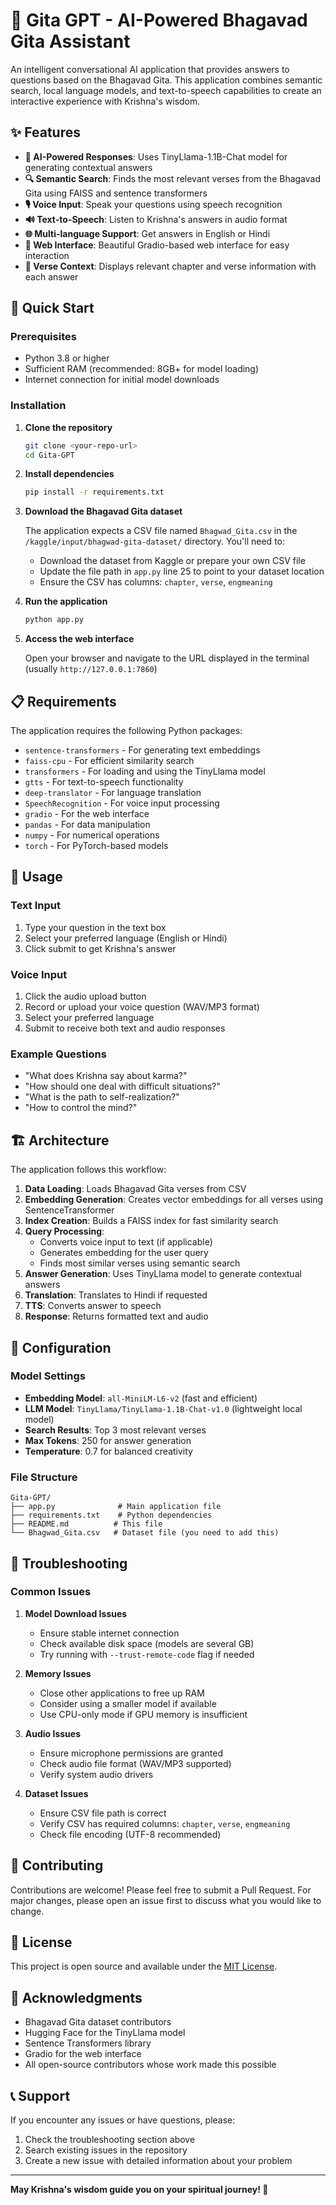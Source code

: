 # 📜 Gita GPT - AI-Powered Bhagavad Gita Assistant

An intelligent conversational AI application that provides answers to questions based on the Bhagavad Gita. This application combines semantic search, local language models, and text-to-speech capabilities to create an interactive experience with Krishna's wisdom.

## ✨ Features

- **🤖 AI-Powered Responses**: Uses TinyLlama-1.1B-Chat model for generating contextual answers
- **🔍 Semantic Search**: Finds the most relevant verses from the Bhagavad Gita using FAISS and sentence transformers
- **🎙️ Voice Input**: Speak your questions using speech recognition
- **🔊 Text-to-Speech**: Listen to Krishna's answers in audio format
- **🌐 Multi-language Support**: Get answers in English or Hindi
- **📱 Web Interface**: Beautiful Gradio-based web interface for easy interaction
- **📖 Verse Context**: Displays relevant chapter and verse information with each answer

## 🚀 Quick Start

### Prerequisites

- Python 3.8 or higher
- Sufficient RAM (recommended: 8GB+ for model loading)
- Internet connection for initial model downloads

### Installation

1. **Clone the repository**
   ```bash
   git clone <your-repo-url>
   cd Gita-GPT
   ```

2. **Install dependencies**
   ```bash
   pip install -r requirements.txt
   ```

3. **Download the Bhagavad Gita dataset**
   
   The application expects a CSV file named `Bhagwad_Gita.csv` in the `/kaggle/input/bhagwad-gita-dataset/` directory. You'll need to:
   - Download the dataset from Kaggle or prepare your own CSV file
   - Update the file path in `app.py` line 25 to point to your dataset location
   - Ensure the CSV has columns: `chapter`, `verse`, `engmeaning`

4. **Run the application**
   ```bash
   python app.py
   ```

5. **Access the web interface**
   
   Open your browser and navigate to the URL displayed in the terminal (usually `http://127.0.0.1:7860`)

## 📋 Requirements

The application requires the following Python packages:

- `sentence-transformers` - For generating text embeddings
- `faiss-cpu` - For efficient similarity search
- `transformers` - For loading and using the TinyLlama model
- `gtts` - For text-to-speech functionality
- `deep-translator` - For language translation
- `SpeechRecognition` - For voice input processing
- `gradio` - For the web interface
- `pandas` - For data manipulation
- `numpy` - For numerical operations
- `torch` - For PyTorch-based models

## 🎯 Usage

### Text Input
1. Type your question in the text box
2. Select your preferred language (English or Hindi)
3. Click submit to get Krishna's answer

### Voice Input
1. Click the audio upload button
2. Record or upload your voice question (WAV/MP3 format)
3. Select your preferred language
4. Submit to receive both text and audio responses

### Example Questions
- "What does Krishna say about karma?"
- "How should one deal with difficult situations?"
- "What is the path to self-realization?"
- "How to control the mind?"

## 🏗️ Architecture

The application follows this workflow:

1. **Data Loading**: Loads Bhagavad Gita verses from CSV
2. **Embedding Generation**: Creates vector embeddings for all verses using SentenceTransformer
3. **Index Creation**: Builds a FAISS index for fast similarity search
4. **Query Processing**: 
   - Converts voice input to text (if applicable)
   - Generates embedding for the user query
   - Finds most similar verses using semantic search
5. **Answer Generation**: Uses TinyLlama model to generate contextual answers
6. **Translation**: Translates to Hindi if requested
7. **TTS**: Converts answer to speech
8. **Response**: Returns formatted text and audio

## 🔧 Configuration

### Model Settings
- **Embedding Model**: `all-MiniLM-L6-v2` (fast and efficient)
- **LLM Model**: `TinyLlama/TinyLlama-1.1B-Chat-v1.0` (lightweight local model)
- **Search Results**: Top 3 most relevant verses
- **Max Tokens**: 250 for answer generation
- **Temperature**: 0.7 for balanced creativity

### File Structure
```
Gita-GPT/
├── app.py              # Main application file
├── requirements.txt    # Python dependencies
├── README.md          # This file
└── Bhagwad_Gita.csv   # Dataset file (you need to add this)
```

## 🐛 Troubleshooting

### Common Issues

1. **Model Download Issues**
   - Ensure stable internet connection
   - Check available disk space (models are several GB)
   - Try running with `--trust-remote-code` flag if needed

2. **Memory Issues**
   - Close other applications to free up RAM
   - Consider using a smaller model if available
   - Use CPU-only mode if GPU memory is insufficient

3. **Audio Issues**
   - Ensure microphone permissions are granted
   - Check audio file format (WAV/MP3 supported)
   - Verify system audio drivers

4. **Dataset Issues**
   - Ensure CSV file path is correct
   - Verify CSV has required columns: `chapter`, `verse`, `engmeaning`
   - Check file encoding (UTF-8 recommended)

## 🤝 Contributing

Contributions are welcome! Please feel free to submit a Pull Request. For major changes, please open an issue first to discuss what you would like to change.

## 📄 License

This project is open source and available under the [MIT License](LICENSE).

## 🙏 Acknowledgments

- Bhagavad Gita dataset contributors
- Hugging Face for the TinyLlama model
- Sentence Transformers library
- Gradio for the web interface
- All open-source contributors whose work made this possible

## 📞 Support

If you encounter any issues or have questions, please:
1. Check the troubleshooting section above
2. Search existing issues in the repository
3. Create a new issue with detailed information about your problem

---

**May Krishna's wisdom guide you on your spiritual journey! 🙏** 